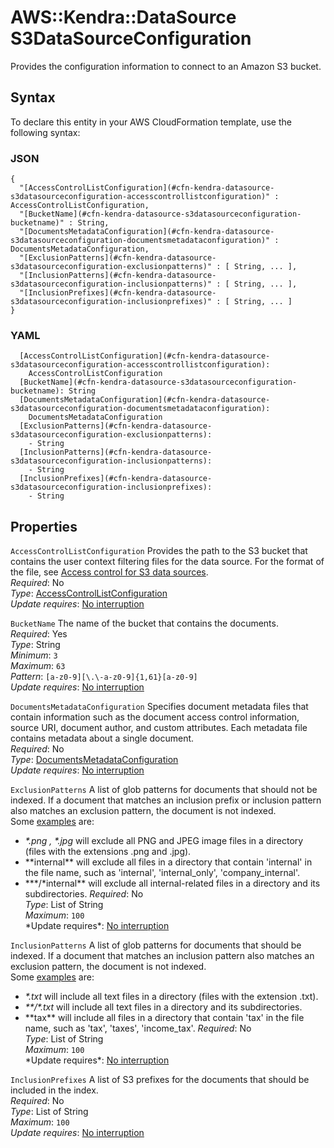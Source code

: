 # AWS::Kendra::DataSource S3DataSourceConfiguration<a name="aws-properties-kendra-datasource-s3datasourceconfiguration"></a>

Provides the configuration information to connect to an Amazon S3 bucket\.

## Syntax<a name="aws-properties-kendra-datasource-s3datasourceconfiguration-syntax"></a>

To declare this entity in your AWS CloudFormation template, use the following syntax:

### JSON<a name="aws-properties-kendra-datasource-s3datasourceconfiguration-syntax.json"></a>

```
{
  "[AccessControlListConfiguration](#cfn-kendra-datasource-s3datasourceconfiguration-accesscontrollistconfiguration)" : AccessControlListConfiguration,
  "[BucketName](#cfn-kendra-datasource-s3datasourceconfiguration-bucketname)" : String,
  "[DocumentsMetadataConfiguration](#cfn-kendra-datasource-s3datasourceconfiguration-documentsmetadataconfiguration)" : DocumentsMetadataConfiguration,
  "[ExclusionPatterns](#cfn-kendra-datasource-s3datasourceconfiguration-exclusionpatterns)" : [ String, ... ],
  "[InclusionPatterns](#cfn-kendra-datasource-s3datasourceconfiguration-inclusionpatterns)" : [ String, ... ],
  "[InclusionPrefixes](#cfn-kendra-datasource-s3datasourceconfiguration-inclusionprefixes)" : [ String, ... ]
}
```

### YAML<a name="aws-properties-kendra-datasource-s3datasourceconfiguration-syntax.yaml"></a>

```
  [AccessControlListConfiguration](#cfn-kendra-datasource-s3datasourceconfiguration-accesscontrollistconfiguration):
    AccessControlListConfiguration
  [BucketName](#cfn-kendra-datasource-s3datasourceconfiguration-bucketname): String
  [DocumentsMetadataConfiguration](#cfn-kendra-datasource-s3datasourceconfiguration-documentsmetadataconfiguration):
    DocumentsMetadataConfiguration
  [ExclusionPatterns](#cfn-kendra-datasource-s3datasourceconfiguration-exclusionpatterns):
    - String
  [InclusionPatterns](#cfn-kendra-datasource-s3datasourceconfiguration-inclusionpatterns):
    - String
  [InclusionPrefixes](#cfn-kendra-datasource-s3datasourceconfiguration-inclusionprefixes):
    - String
```

## Properties<a name="aws-properties-kendra-datasource-s3datasourceconfiguration-properties"></a>

`AccessControlListConfiguration` <a name="cfn-kendra-datasource-s3datasourceconfiguration-accesscontrollistconfiguration"></a>
Provides the path to the S3 bucket that contains the user context filtering files for the data source\. For the format of the file, see [Access control for S3 data sources](https://docs.aws.amazon.com/kendra/latest/dg/s3-acl.html)\.  
_Required_: No  
_Type_: [AccessControlListConfiguration](aws-properties-kendra-datasource-accesscontrollistconfiguration.md)  
_Update requires_: [No interruption](https://docs.aws.amazon.com/AWSCloudFormation/latest/UserGuide/using-cfn-updating-stacks-update-behaviors.html#update-no-interrupt)

`BucketName` <a name="cfn-kendra-datasource-s3datasourceconfiguration-bucketname"></a>
The name of the bucket that contains the documents\.  
_Required_: Yes  
_Type_: String  
_Minimum_: `3`  
_Maximum_: `63`  
_Pattern_: `[a-z0-9][\.\-a-z0-9]{1,61}[a-z0-9]`  
_Update requires_: [No interruption](https://docs.aws.amazon.com/AWSCloudFormation/latest/UserGuide/using-cfn-updating-stacks-update-behaviors.html#update-no-interrupt)

`DocumentsMetadataConfiguration` <a name="cfn-kendra-datasource-s3datasourceconfiguration-documentsmetadataconfiguration"></a>
Specifies document metadata files that contain information such as the document access control information, source URI, document author, and custom attributes\. Each metadata file contains metadata about a single document\.  
_Required_: No  
_Type_: [DocumentsMetadataConfiguration](aws-properties-kendra-datasource-documentsmetadataconfiguration.md)  
_Update requires_: [No interruption](https://docs.aws.amazon.com/AWSCloudFormation/latest/UserGuide/using-cfn-updating-stacks-update-behaviors.html#update-no-interrupt)

`ExclusionPatterns` <a name="cfn-kendra-datasource-s3datasourceconfiguration-exclusionpatterns"></a>
A list of glob patterns for documents that should not be indexed\. If a document that matches an inclusion prefix or inclusion pattern also matches an exclusion pattern, the document is not indexed\.  
Some [examples](https://docs.aws.amazon.com/cli/latest/reference/s3/#use-of-exclude-and-include-filters) are:

- _\*\.png , \*\.jpg_ will exclude all PNG and JPEG image files in a directory \(files with the extensions \.png and \.jpg\)\.
- \*\*internal\*\* will exclude all files in a directory that contain 'internal' in the file name, such as 'internal', 'internal_only', 'company_internal'\.
- \*\*\*/\*internal\** will exclude all internal\-related files in a directory and its subdirectories\.
  *Required*: No  
  *Type*: List of String  
  *Maximum*: `100`  
  *Update requires\*: [No interruption](https://docs.aws.amazon.com/AWSCloudFormation/latest/UserGuide/using-cfn-updating-stacks-update-behaviors.html#update-no-interrupt)

`InclusionPatterns` <a name="cfn-kendra-datasource-s3datasourceconfiguration-inclusionpatterns"></a>
A list of glob patterns for documents that should be indexed\. If a document that matches an inclusion pattern also matches an exclusion pattern, the document is not indexed\.  
Some [examples](https://docs.aws.amazon.com/cli/latest/reference/s3/#use-of-exclude-and-include-filters) are:

- _\*\.txt_ will include all text files in a directory \(files with the extension \.txt\)\.
- _\*\*/\*\.txt_ will include all text files in a directory and its subdirectories\.
- \*\*tax\** will include all files in a directory that contain 'tax' in the file name, such as 'tax', 'taxes', 'income_tax'\.
  *Required*: No  
  *Type*: List of String  
  *Maximum*: `100`  
  *Update requires\*: [No interruption](https://docs.aws.amazon.com/AWSCloudFormation/latest/UserGuide/using-cfn-updating-stacks-update-behaviors.html#update-no-interrupt)

`InclusionPrefixes` <a name="cfn-kendra-datasource-s3datasourceconfiguration-inclusionprefixes"></a>
A list of S3 prefixes for the documents that should be included in the index\.  
_Required_: No  
_Type_: List of String  
_Maximum_: `100`  
_Update requires_: [No interruption](https://docs.aws.amazon.com/AWSCloudFormation/latest/UserGuide/using-cfn-updating-stacks-update-behaviors.html#update-no-interrupt)
